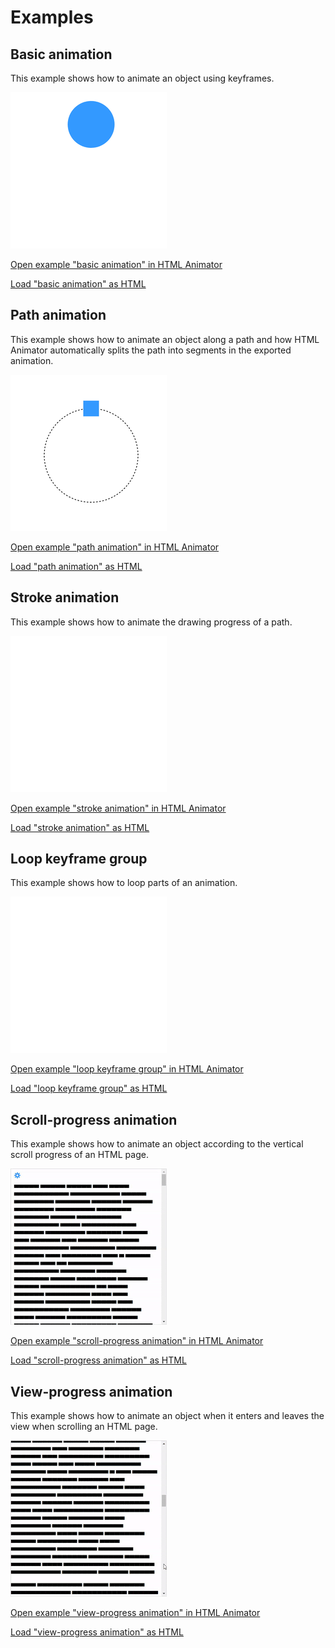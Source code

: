 # Examples

## Basic animation

This example shows how to animate an object using keyframes.

![Basic animation example](resources/example-basic-animation.gif)

[Open example "basic animation" in HTML Animator](https://html-animator.github.io?sceneUrl=%2Fexamples%2Fbasic-animation.svg&scriptUrl=%2Fexamples%2Fbasic-animation.htani)

[Load "basic animation" as HTML](https://rawcdn.githack.com/html-animator/web-app/refs/heads/main/resources/example-basic-animation.html)

## Path animation

This example shows how to animate an object along a path and how HTML Animator automatically splits the path into segments in the exported animation.

![Path animation example](resources/example-path-animation.gif)

[Open example "path animation" in HTML Animator](https://html-animator.github.io?sceneUrl=%2Fexamples%2Fpath-animation.svg&scriptUrl=%2Fexamples%2Fpath-animation.htani)

[Load "path animation" as HTML](https://rawcdn.githack.com/html-animator/web-app/refs/heads/main/resources/example-path-animation.html)

## Stroke animation

This example shows how to animate the drawing progress of a path.

![Stroke animation example](resources/example-stroke-animation.gif)

[Open example "stroke animation" in HTML Animator](https://html-animator.github.io?sceneUrl=%2Fexamples%2Fstroke-animation.svg&scriptUrl=%2Fexamples%2Fstroke-animation.htani)

[Load "stroke animation" as HTML](https://rawcdn.githack.com/html-animator/web-app/refs/heads/main/resources/example-stroke-animation.html)

## Loop keyframe group

This example shows how to loop parts of an animation.

![Loop keyframe group example](resources/example-loop-keyframe-group.gif)

[Open example "loop keyframe group" in HTML Animator](https://html-animator.github.io?sceneUrl=%2Fexamples%2Floop-keyframe-group.svg&scriptUrl=%2Fexamples%2Floop-keyframe-group.htani)

[Load "loop keyframe group" as HTML](https://rawcdn.githack.com/html-animator/web-app/refs/heads/main/resources/example-loop-keyframe-group.html)

## Scroll-progress animation

This example shows how to animate an object according to the vertical scroll progress of an HTML page.

![Scroll-progress animation example](resources/example-scroll-progress-animation.gif)

[Open example "scroll-progress animation" in HTML Animator](https://html-animator.github.io?sceneUrl=%2Fexamples%2Fscroll-progress-animation.html&scriptUrl=%2Fexamples%2Fscroll-progress-animation.htani)

[Load "scroll-progress animation" as HTML](https://rawcdn.githack.com/html-animator/web-app/refs/heads/main/resources/example-scroll-progress-animation.html)

## View-progress animation

This example shows how to animate an object when it enters and leaves the view when scrolling an HTML page.

![View-progress animation example](resources/example-view-progress-animation.gif)

[Open example "view-progress animation" in HTML Animator](https://html-animator.github.io?sceneUrl=%2Fexamples%2Fview-progress-animation.html&scriptUrl=%2Fexamples%2Fview-progress-animation.htani)

[Load "view-progress animation" as HTML](https://rawcdn.githack.com/html-animator/web-app/refs/heads/main/resources/example-view-progress-animation.html)
